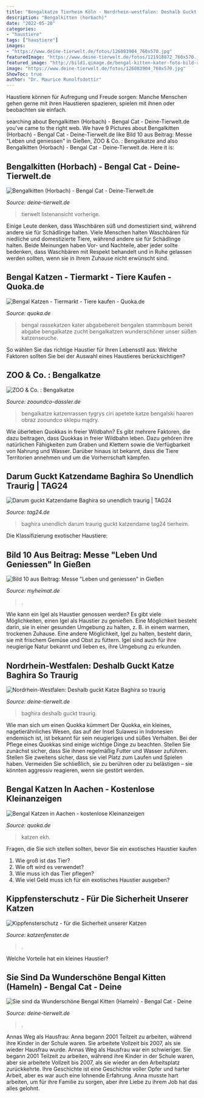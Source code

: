 ```yaml
---
title: "Bengalkatze Tierheim Köln - Nordrhein-westfalen: Deshalb Guckt Katze Baghira So Traurig"
description: "Bengalkitten (horbach)"
date: "2022-05-20"
categories:
- "haustiere"
tags: ["haustiere"]
images:
- "https://www.deine-tierwelt.de/fotos/126083904_760x570.jpg"
featuredImage: "https://www.deine-tierwelt.de/fotos/121918872_760x570.jpg"
featured_image: "http://bild1.qimage.de/bengal-kitten-kater-foto-bild-r115268761.jpg"
image: "https://www.deine-tierwelt.de/fotos/126083904_760x570.jpg"
ShowToc: true
author: "Dr. Maurice Runolfsdottir"
---
```



Haustiere können für Aufregung und Freude sorgen: Manche Menschen gehen gerne mit ihren Haustieren spazieren, spielen mit ihnen oder beobachten sie einfach.

	

		
searching about Bengalkitten (Horbach) - Bengal Cat - Deine-Tierwelt.de you've came to the right web. We have 9 Pictures about Bengalkitten (Horbach) - Bengal Cat - Deine-Tierwelt.de like Bild 10 aus Beitrag: Messe &quot;Leben und geniessen&quot; in Gießen, ZOO &amp; Co. : Bengalkatze and also Bengalkitten (Horbach) - Bengal Cat - Deine-Tierwelt.de. Here it is:
		
    
## Bengalkitten (Horbach) - Bengal Cat - Deine-Tierwelt.de

<img loading=lazy src="https://www.deine-tierwelt.de/fotos/121918872_760x570.jpg" onerror="this.onerror=null;this.src='https://tse1.mm.bing.net/th?id=OIP.PIiznq8-9FLpJeWOmk4BdQHaFj&amp;pid=15.1';" alt="Bengalkitten (Horbach) - Bengal Cat - Deine-Tierwelt.de">

_Source: deine-tierwelt.de_

>tierwelt listenansicht vorherige. 

	

Einige Leute denken, dass Waschbären süß und domestiziert sind, während andere sie für Schädlinge halten.
Viele Menschen halten Waschbären für niedliche und domestizierte Tiere, während andere sie für Schädlinge halten. Beide Meinungen haben Vor- und Nachteile, aber jeder sollte bedenken, dass Waschbären mit Respekt behandelt und in Ruhe gelassen werden sollten, wenn sie in ihrem Zuhause nicht erwünscht sind.

    
## Bengal Katzen - Tiermarkt - Tiere Kaufen - Quoka.de

<img loading=lazy src="http://bild1.qimage.de/bengal-kitten-kater-foto-bild-r115268761.jpg" onerror="this.onerror=null;this.src='https://tse3.mm.bing.net/th?id=OIP.KNR77JBpvJC5JwftzzHTaAAAAA&amp;pid=15.1';" alt="Bengal Katzen - Tiermarkt - Tiere kaufen - Quoka.de">

_Source: quoka.de_

>bengal rassekatzen kater abgabebereit bengalen stammbaum bereit abgabe bengalkatze zucht bengalkatzen wunderschöner unser süßen katzenseuche. 

	

So wählen Sie das richtige Haustier für Ihren Lebensstil aus: Welche Faktoren sollten Sie bei der Auswahl eines Haustieres berücksichtigen?

    
## ZOO &amp; Co. : Bengalkatze

<img loading=lazy src="https://www.zooundco-dassler.de/fileadmin/user_upload/Ratgeber_2018/Katze/Katzenrassen/bengalkatze5-525x420px-min.jpg" onerror="this.onerror=null;this.src='https://tse1.mm.bing.net/th?id=OIP.o8sSGM6BoYfqTkUIrrliCAHaF7&amp;pid=15.1';" alt="ZOO &amp; Co. : Bengalkatze">

_Source: zooundco-dassler.de_

>bengalkatze katzenrassen tygrys ciri apetete katze bengalski haaren obraz zooundco sklepu mądry. 

	

Wie überleben Quokkas in freier Wildbahn?
Es gibt mehrere Faktoren, die dazu beitragen, dass Quokkas in freier Wildbahn leben. Dazu gehören ihre natürlichen Fähigkeiten zum Graben und Klettern sowie die Verfügbarkeit von Nahrung und Wasser. Darüber hinaus ist bekannt, dass die Tiere Territorien annehmen und um die Vorherrschaft kämpfen.

    
## Darum Guckt Katzendame Baghira So Unendlich Traurig | TAG24

<img loading=lazy src="https://media.tag24.de/360x240/p/e/peo2mz43g9b14elpxxs47uo1jzhqqrdg.jpg" onerror="this.onerror=null;this.src='https://tse1.mm.bing.net/th?id=OIP.lNCPEl6UTrVM0KtBDZkcBwAAAA&amp;pid=15.1';" alt="Darum guckt Katzendame Baghira so unendlich traurig | TAG24">

_Source: tag24.de_

>baghira unendlich darum traurig guckt katzendame tag24 tierheim. 

	

Die Klassifizierung exotischer Haustiere:

    
## Bild 10 Aus Beitrag: Messe &quot;Leben Und Geniessen&quot; In Gießen

<img loading=lazy src="https://media05.myheimat.de/2010/11/07/1351274_web.jpg?1289147486" onerror="this.onerror=null;this.src='https://tse4.mm.bing.net/th?id=OIP.JNBOKcquxvJXEoWX8WSLPAAAAA&amp;pid=15.1';" alt="Bild 10 aus Beitrag: Messe &quot;Leben und geniessen&quot; in Gießen">

_Source: myheimat.de_

>. 

	

Wie kann ein Igel als Haustier genossen werden?
Es gibt viele Möglichkeiten, einen Igel als Haustier zu genießen. Eine Möglichkeit besteht darin, sie in einer gesunden Umgebung zu halten, z. B. in einem warmen, trockenen Zuhause. Eine andere Möglichkeit, Igel zu halten, besteht darin, sie mit frischem Gemüse und Obst zu füttern. Igel sind auch für ihre neugierige Natur bekannt und lieben es, ihre Umgebung zu erkunden.

    
## Nordrhein-Westfalen: Deshalb Guckt Katze Baghira So Traurig

<img loading=lazy src="https://www.deine-tierwelt.de/magazin/wp-content/uploads/sites/7/2020/09/bengalkatze-baghira-1068x712.jpg" onerror="this.onerror=null;this.src='https://tse1.mm.bing.net/th?id=OIP.xGJTNDiQ3ndZS4Klw3QV8QHaE8&amp;pid=15.1';" alt="Nordrhein-Westfalen: Deshalb guckt Katze Baghira so traurig">

_Source: deine-tierwelt.de_

>baghira deshalb guckt traurig. 

	

Wie man sich um einen Quokka kümmert
Der Quokka, ein kleines, nagetierähnliches Wesen, das auf der Insel Sulawesi in Indonesien endemisch ist, ist bekannt für sein neugieriges und süßes Verhalten. Bei der Pflege eines Quokkas sind einige wichtige Dinge zu beachten. Stellen Sie zunächst sicher, dass Sie ihnen regelmäßig Futter und Wasser zuführen. Stellen Sie zweitens sicher, dass sie viel Platz zum Laufen und Spielen haben. Vermeiden Sie schließlich, sie zu berühren oder zu belästigen – sie könnten aggressiv reagieren, wenn sie gestört werden.

    
## Bengal Katzen In Aachen - Kostenlose Kleinanzeigen

<img loading=lazy src="https://pic0.qimage.de/78/65/08/s248086578.jpg" onerror="this.onerror=null;this.src='https://tse4.mm.bing.net/th?id=OIP.KOevVNntm1RFBtKva22zzQAAAA&amp;pid=15.1';" alt="Bengal Katzen in Aachen - kostenlose Kleinanzeigen">

_Source: quoka.de_

>katzen ekh. 

	

Fragen, die Sie sich stellen sollten, bevor Sie ein exotisches Haustier kaufen
1. Wie groß ist das Tier?
2. Wie oft wird es verwendet?
3. Wie muss ich das Tier pflegen?
4. Wie viel Geld muss ich für ein exotisches Haustier ausgeben?

    
## Kippfensterschutz - Für Die Sicherheit Unserer Katzen

<img loading=lazy src="https://katzenfenster.de/images/linkbilder/charming wildstorm.jpg" onerror="this.onerror=null;this.src='https://tse4.mm.bing.net/th?id=OIP.31rLuITETlMelL2lPI8UXwHaBE&amp;pid=15.1';" alt="Kippfensterschutz - für die Sicherheit unserer Katzen">

_Source: katzenfenster.de_

>. 

	

Welche Vorteile hat ein kleines Haustier?

    
## Sie Sind Da Wunderschöne Bengal Kitten (Hameln) - Bengal Cat - Deine

<img loading=lazy src="https://www.deine-tierwelt.de/fotos/126083904_760x570.jpg" onerror="this.onerror=null;this.src='https://tse3.mm.bing.net/th?id=OIP.jPq2D-9aShcvhSmT0a8pRgHaFj&amp;pid=15.1';" alt="Sie sind da Wunderschöne Bengal Kitten (Hameln) - Bengal Cat - Deine">

_Source: deine-tierwelt.de_

>. 

	

Annas Weg als Hausfrau: Anna begann 2001 Teilzeit zu arbeiten, während ihre Kinder in der Schule waren. Sie arbeitete Vollzeit bis 2007, als sie wieder Hausfrau wurde.
Annas Weg als Hausfrau war ein schwieriger. Sie begann 2001 Teilzeit zu arbeiten, während ihre Kinder in der Schule waren, aber sie arbeitete Vollzeit bis 2007, als sie wieder an den Arbeitsplatz zurückkehrte. Ihre Geschichte ist eine Geschichte voller Opfer und harter Arbeit, aber es war auch eine lohnende Erfahrung. Anna musste hart arbeiten, um für ihre Familie zu sorgen, aber ihre Liebe zu ihrem Job hat das alles gelohnt.

